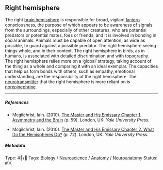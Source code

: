 ## Right hemisphere

The right [brain hemisphere]() is responsible for broad, vigilant [lantern consciousness](Lantern%20consciousness.md), the purpose of which appears to be awareness of signals from the surroundings, especially of other creatures, who are potential predators or potential mates, foes or friends; and it is involved in bonding in social animals. Animals must be capable of open attention, as wide as possible, to guard against a possible predator. The right hemisphere seeing things whole, and in their context. The right hemisphere in birds, as in humans, is associated with detailed discrimination and with topography. The right hemisphere relies more on a ‘global’ strategy, taking account of the thing as a whole and comparing it with an ideal exemplar. The capacities that help us form bonds with others, such as empathy, emotional understanding, are the responsibility of the right hemisphere. The [neurotransmitter](Neurotransmitter.md) that the right hemisphere is more reliant on is [norepinephrine](Norepinephrine.md). 

---

##### References

* Mcgilchrist, Iain. (2010). [The Master and His Emissary Chapter 1. Asymmetry and the Brain](The%20Master%20and%20His%20Emissary%20Chapter%201.%20Asymmetry%20and%20the%20Brain.md) (p. 59). London, UK: *Yale University Press.*

* Mcgilchrist, Iain. (2010). [The Master and His Emissary Chapter 2. What Do the Hemispheres Do?](The%20Master%20and%20His%20Emissary%20Chapter%202.%20What%20Do%20the%20Hemispheres%20Do%3F.md) (p. 72). London, UK: *Yale University Press.*

##### Metadata

Type: #🔵/🔵 
Tags: [Biology]() / [Neuroscience](Neuroscience.md) / [Anatomy]() / [Neuroanatomy](Neuroanatomy.md)
Status: #☀️ 
